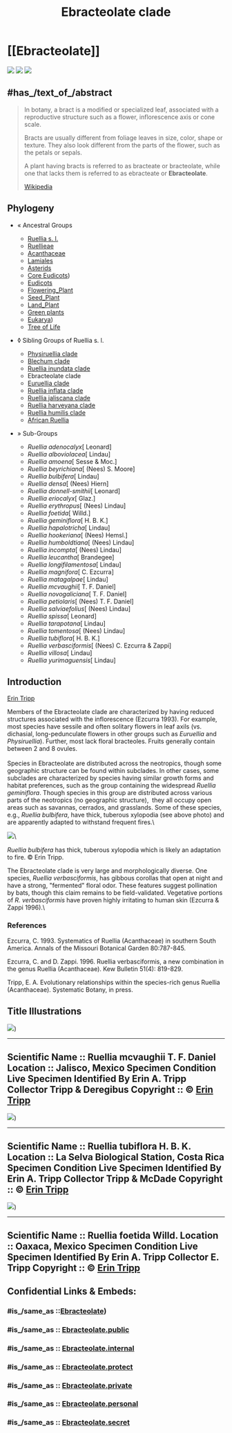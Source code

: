 ﻿---
title: "Ebracteolate clade"
---

# [[Ebracteolate]]  

![ ](Ebracteolate/dscn0140.jpg)
![ ](Ebracteolate/picture259.jpg)
![](Ebracteolate/dscn0057.jpg)


## #has_/text_of_/abstract 

> In botany, a bract is a modified or specialized leaf, 
> associated with a reproductive structure such as a flower, inflorescence axis or cone scale. 
>
> Bracts are usually different from foliage leaves in size, color, shape or texture. 
> They also look different from the parts of the flower, such as the petals or sepals. 
>
> A plant having bracts is referred to as bracteate or bracteolate, 
> while one that lacks them is referred to as ebracteate or **Ebracteolate**.
>
> [Wikipedia](https://en.wikipedia.org/wiki/Bract) 

## Phylogeny 

-   « Ancestral Groups  
    -   [Ruellia s. l.](Ruellia_s._l.)
    -   [Ruellieae](../../Ruellieae.md)
    -   [Acanthaceae](../../../Acanthaceae.md)
    -   [Lamiales](../../../../Lamiales.md)
    -   [Asterids](../../../../../Asterids.md)
    -  [Core Eudicots](../../../../../../Core_Eudicots.md))
    -   [Eudicots](../../../../../../../Eudicots.md)
    -   [Flowering_Plant](../../../../../../../../Flowering_Plant.md)
    -   [Seed_Plant](../../../../../../../../../Seed_Plant.md)
    -   [Land_Plant](../../../../../../../../../../Land_Plant.md)
    -   [Green plants](../../../../../../../../../../../Plants.md)
    -  [Eukarya](../../../../../../../../../../../../Eukarya.md))
    -   [Tree of Life](../../../../../../../../../../../../Tree_of_Life.md)

-   ◊ Sibling Groups of  Ruellia s. l.
    -   [Physiruellia clade](Physiruellia_clade)
    -   [Blechum clade](Blechum_clade)
    -   [Ruellia inundata clade](Ruellia_inundata_clade)
    -   Ebracteolate clade
    -   [Euruellia clade](Euruellia_clade)
    -   [Ruellia inflata clade](Ruellia_inflata_clade)
    -   [Ruellia jaliscana clade](Ruellia_jaliscana_clade)
    -   [Ruellia harveyana clade](Ruellia_harveyana_clade)
    -   [Ruellia humilis clade](Ruellia_humilis_clade)
    -   [African Ruellia](African_Ruellia)

-   » Sub-Groups 

	-   *Ruellia adenocalyx*[ Leonard]
	-   *Ruellia alboviolacea*[ Lindau]
	-   *Ruellia amoena*[ Sesse & Moc.]
	-   *Ruellia beyrichiana*[ (Nees) S. Moore]
	-   *Ruellia bulbifera*[ Lindau]
	-   *Ruellia densa*[ (Nees) Hiern]
	-   *Ruellia donnell-smithii*[ Leonard]
	-   *Ruellia eriocalyx*[ Glaz.]
	-   *Ruellia erythropus*[ (Nees) Lindau]
	-   *Ruellia foetida*[ Willd.]
	-   *Ruellia geminiflora*[ H. B. K.]
	-   *Ruellia hapalotricha*[ Lindau]
	-   *Ruellia hookeriana*[ (Nees) Hemsl.]
	-   *Ruellia humboldtiana*[ (Nees) Lindau]
	-   *Ruellia incompta*[ (Nees) Lindau]
	-   *Ruellia leucantha*[ Brandegee]
	-   *Ruellia longifilamentosa*[ Lindau]
	-   *Ruellia magnifora*[ C. Ezcurra]
	-   *Ruellia matagalpae*[ Lindau]
	-   *Ruellia mcvaughii*[ T. F. Daniel]
	-   *Ruellia novogaliciana*[ T. F. Daniel]
	-   *Ruellia petiolaris*[ (Nees) T. F. Daniel]
	-   *Ruellia salviaefolius*[ (Nees) Lindau]
	-   *Ruellia spissa*[ Leonard]
	-   *Ruellia tarapotana*[ Lindau]
	-   *Ruellia tomentosa*[ (Nees) Lindau]
	-   *Ruellia tubiflora*[ H. B. K.]
	-   *Ruellia verbasciformis*[ (Nees) C. Ezcurra & Zappi]
	-   *Ruellia villosa*[ Lindau]
	-   *Ruellia yurimaguensis*[ Lindau]

## Introduction

[Erin Tripp]() 

Members of the Ebracteolate clade are characterized by having reduced
structures associated with the inflorescence (Ezcurra 1993). For
example, most species have sessile and often solitary flowers in leaf
axils (vs. dichasial, long-pedunculate flowers in other groups such as
*Euruellia* and *Physiruellia*). Further, most lack floral bracteoles.
Fruits generally contain between 2 and 8 ovules.\
\
Species in Ebracteolate are distributed across the neotropics, though
some geographic structure can be found within subclades. In other cases,
some subclades are characterized by species having similar growth forms
and habitat preferences, such as the group containing the widespread
*Ruellia geminiflora*. Though species in this group are distributed
across various parts of the neotropics (no geographic structure),  they
all occupy open areas such as savannas, cerrados, and grasslands. Some
of these species, e.g., *Ruellia bulbifera*, have thick, tuberous
xylopodia (see above photo) and are apparently adapted to withstand
frequent fires.\

![ ](Ebracteolate/r_bulbifera1.jpg)\

*Ruellia bulbifera* has thick, tuberous xylopodia which is likely an
adaptation to fire. © Erin Tripp.

The Ebracteolate clade is very large and morphologically diverse. One
species, *Ruellia verbasciformis*, has gibbous corollas that open at
night and have a strong, \"fermented\" floral odor. These features
suggest pollination by bats, though this claim remains to be
field-validated. Vegetative portions of *R. verbasciformis* have proven
highly irritating to human skin (Ezcurra & Zappi 1996).\

### References

Ezcurra, C. 1993. Systematics of Ruellia (Acanthaceae) in southern South
America. Annals of the Missouri Botanical Garden 80:787-845.

Ezcurra, C. and D. Zappi. 1996. Ruellia verbasciformis, a new
combination in the genus Ruellia (Acanthaceae). Kew Bulletin 51(4):
819-829.

Tripp, E. A. Evolutionary relationships within the species-rich genus
Ruellia (Acanthaceae). Systematic Botany, in press.

## Title Illustrations

![](Ebracteolate/dscn0140.jpg))

  -----------------------------------------------------------------------
  Scientific Name ::     Ruellia mcvaughii T. F. Daniel
  Location ::           Jalisco, Mexico
  Specimen Condition   Live Specimen
  Identified By        Erin A. Tripp
  Collector            Tripp & Deregibus
  Copyright ::            © [Erin Tripp](mailto:erin.tripp@duke.edu) 
  -----------------------------------------------------------------------
![](Ebracteolate/picture259.jpg))

  -----------------------------------------------------------------------
  Scientific Name ::     Ruellia tubiflora H. B. K.
  Location ::           La Selva Biological Station, Costa Rica
  Specimen Condition   Live Specimen
  Identified By        Erin A. Tripp
  Collector            Tripp & McDade
  Copyright ::            © [Erin Tripp](mailto:erin.tripp@duke.edu) 
  -----------------------------------------------------------------------
![](Ebracteolate/dscn0057.jpg))

  -----------------------------------------------------------------------
  Scientific Name ::     Ruellia foetida Willd.
  Location ::           Oaxaca, Mexico
  Specimen Condition   Live Specimen
  Identified By        Erin A. Tripp
  Collector            E. Tripp
  Copyright ::            © [Erin Tripp](mailto:erin.tripp@duke.edu) 
  -----------------------------------------------------------------------


## Confidential Links & Embeds: 

### #is_/same_as ::[Ebracteolate](Ebracteolate.md)) 

### #is_/same_as :: [Ebracteolate.public](/_public/bio/bio~Domain/Eukarya/Plants/Land_Plant/Seed_Plant/Flowering_Plant/Eudicots/Core_Eudicots/Asterids/Lamiales/Acanthaceae/Ruellieae/Ruellia/Ebracteolate.public.md) 

### #is_/same_as :: [Ebracteolate.internal](/_internal/bio/bio~Domain/Eukarya/Plants/Land_Plant/Seed_Plant/Flowering_Plant/Eudicots/Core_Eudicots/Asterids/Lamiales/Acanthaceae/Ruellieae/Ruellia/Ebracteolate.internal.md) 

### #is_/same_as :: [Ebracteolate.protect](/_protect/bio/bio~Domain/Eukarya/Plants/Land_Plant/Seed_Plant/Flowering_Plant/Eudicots/Core_Eudicots/Asterids/Lamiales/Acanthaceae/Ruellieae/Ruellia/Ebracteolate.protect.md) 

### #is_/same_as :: [Ebracteolate.private](/_private/bio/bio~Domain/Eukarya/Plants/Land_Plant/Seed_Plant/Flowering_Plant/Eudicots/Core_Eudicots/Asterids/Lamiales/Acanthaceae/Ruellieae/Ruellia/Ebracteolate.private.md) 

### #is_/same_as :: [Ebracteolate.personal](/_personal/bio/bio~Domain/Eukarya/Plants/Land_Plant/Seed_Plant/Flowering_Plant/Eudicots/Core_Eudicots/Asterids/Lamiales/Acanthaceae/Ruellieae/Ruellia/Ebracteolate.personal.md) 

### #is_/same_as :: [Ebracteolate.secret](/_secret/bio/bio~Domain/Eukarya/Plants/Land_Plant/Seed_Plant/Flowering_Plant/Eudicots/Core_Eudicots/Asterids/Lamiales/Acanthaceae/Ruellieae/Ruellia/Ebracteolate.secret.md)

